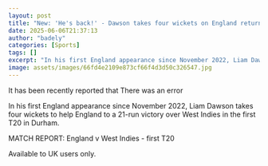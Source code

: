 ```yaml
---
layout: post
title: "New: 'He's back!' - Dawson takes four wickets on England return"
date: 2025-06-06T21:37:13
author: "badely"
categories: [Sports]
tags: []
excerpt: "In his first England appearance since November 2022, Liam Dawson takes four wickets to help England to a 21-run victory over West Indies in the first "
image: assets/images/66fd4e2109e873cf66f4d3d50c326547.jpg
---
```


It has been recently reported that There was an error

In his first England appearance since November 2022, Liam Dawson takes four wickets to help England to a 21-run victory over West Indies in the first T20 in Durham.

MATCH REPORT: England v West Indies - first T20

Available to UK users only.

